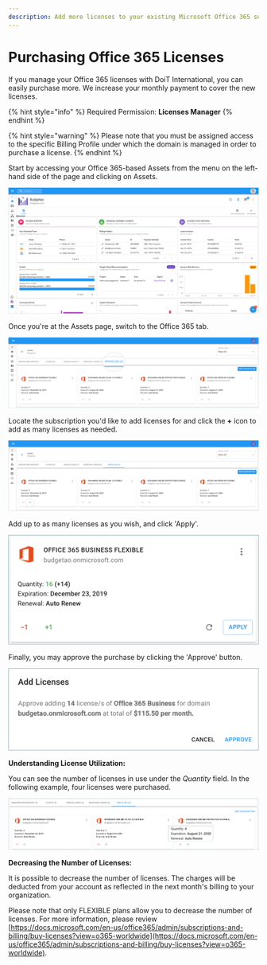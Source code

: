 ```yaml
---
description: Add more licenses to your existing Microsoft Office 365 subscriptions.
---
```


# Purchasing Office 365 Licenses

If you manage your Office 365 licenses with DoiT International, you can easily purchase more. We increase your monthly payment to cover the new licenses. 

{% hint style="info" %}
Required Permission: **Licenses Manager**
{% endhint %}

{% hint style="warning" %}
Please note that you must be assigned access to the specific Billing Profile under which the domain is managed in order to purchase a license.
{% endhint %}

Start by accessing your Office 365-based Assets from the menu on the left-hand side of the page and clicking on Assets.

![](../.gitbook/assets/assets-icon-1-%20%284%29%20%285%29%20%283%29.png)

Once you're at the Assets page, switch to the Office 365 tab.

![](../.gitbook/assets/office-365-tab1.png)

Locate the subscription you'd like to add licenses for and click the **+** icon to add as many licenses as needed. 

![](../.gitbook/assets/office-365-tab.png)

Add up to as many licenses as you wish, and click 'Apply'.

![](../.gitbook/assets/office-flexible.png)



Finally, you may approve the purchase by clicking the 'Approve' button.

![](../.gitbook/assets/office-license.png)

**Understanding License Utilization:**

You can see the number of licenses in use under the _Quantity_ field. In the following example, four licenses were purchased.

![](../.gitbook/assets/office-quantity.png)

**Decreasing the Number of Licenses:**

It is possible to decrease the number of licenses. The charges will be deducted from your account as reflected in the next month's billing to your organization.

Please note that only FLEXIBLE plans allow you to decrease the number of licenses. For more information, please review [https://docs.microsoft.com/en-us/office365/admin/subscriptions-and-billing/buy-licenses?view=o365-worldwide](https://docs.microsoft.com/en-us/office365/admin/subscriptions-and-billing/buy-licenses?view=o365-worldwide).

